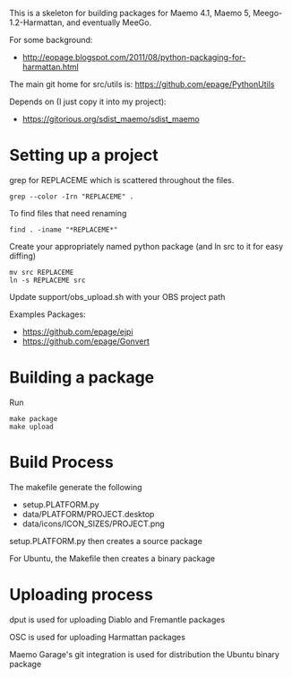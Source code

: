 This is a skeleton for building packages for Maemo 4.1, Maemo 5, Meego-1.2-Harmattan, and eventually MeeGo.

For some background:

* http://eopage.blogspot.com/2011/08/python-packaging-for-harmattan.html

The main git home for src/utils is: https://github.com/epage/PythonUtils

Depends on (I just copy it into my project):

* https://gitorious.org/sdist_maemo/sdist_maemo

Setting up a project
===================
grep for REPLACEME which is scattered throughout the files.

    grep --color -Irn "REPLACEME" .

To find files that need renaming

    find . -iname "*REPLACEME*"

Create your appropriately named python package (and ln src to it for easy diffing)

    mv src REPLACEME
	ln -s REPLACEME src

Update support/obs_upload.sh with your OBS project path

Examples Packages:

* https://github.com/epage/ejpi
* https://github.com/epage/Gonvert

Building a package
===================
Run

    make package
    make upload

Build Process
===================

The makefile generate the following

* setup.PLATFORM.py
* data/PLATFORM/PROJECT.desktop
* data/icons/ICON_SIZES/PROJECT.png

setup.PLATFORM.py then creates a source package

For Ubuntu, the Makefile then creates a binary package

Uploading process
===================

dput is used for uploading Diablo and Fremantle packages

OSC is used for uploading Harmattan packages

Maemo Garage's git integration is used for distribution the Ubuntu binary package
